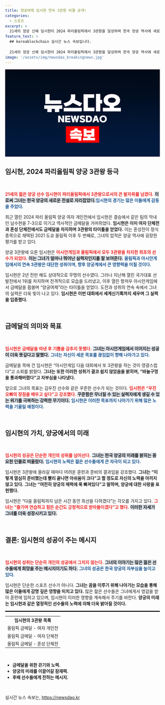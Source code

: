 ```yaml
---
title: 양궁여제 임시현 연속 3관왕 비결 공개!
categories:
  - 스포츠
excerpt: >
  21세의 양궁 신예 임시현이 2024 파리올림픽에서 3관왕을 달성하며 한국 양궁 역사에 새로운 장을 열었다. 아시안게임에 이어 올림픽에서도 독보적인 실력을 입증한 그녀의 성공 스토리에 이목이 집중된다!
feature_text: >
  ## koreablockchain 실시간 뉴스 속보입니다.

  21세의 양궁 신예 임시현이 2024 파리올림픽에서 3관왕을 달성하며 한국 양궁 역사에 새로운 장을 열었다. 아시안게임에 이어 올림픽에서도 독보적인 실력을 입증한 그녀의 성공 스토리에 이목이 집중된다!
image: '/assets/img/newsdao_breakingnews.jpg'
---
```


<p><img src="/assets/img/newsdao_breakingnews.jpg" alt="koreablockchain 속보" /></p>

<h2 data-ke-size="size26">임시현, 2024 파리올림픽 양궁 3관왕 등극</h2>

<p data-ke-size="size16">&nbsp;</p>

<p><b><span style="color: #ee2323;">21세의 젊은 양궁 선수 임시현이 파리올림픽에서 3관왕으로서의 큰 발자취를 남겼다.</span></b> <b><span style="background-color: #21538527;">이로써 그녀는 한국 양궁의 새로운 전설로 자리잡았다.</span></b><b><span style="color: #1a5490;">임시현의 경기는 많은 이들에게 감동을 주었다.</span></b> </p>

<p>최근 열린 2024 파리 올림픽 양궁 여자 개인전에서 임시현은 결승에서 같은 팀의 막내인 남수현을 7-3으로 이기고 역사적인 금메달을 거머쥐었다. <b>임시현은 이미 여자 단체전과 혼성 단체전에서도 금메달을 차지하며 3관왕의 타이틀을 얻었다.</b> 이는 혼성전이 정식 종목으로 채택된 2021 도쿄 올림픽 이후 두 번째로, 그녀의 업적은 양궁 역사에 굉장한 평가를 받고 있다. </p>

<p>양궁 3관왕에 오른 임시현은 <b><span style="color: #ee2323;">아시안게임과 올림픽에서 모두 3관왕을 차지한 최초의 선수가 되었다.</span></b> <b><span style="background-color: #21538527;">이는 그녀가 얼마나 뛰어난 실력자인지를 잘 보여준다.</span></b> <b><span style="color: #1a5490;">올림픽과 아시안게임에서의 연속 3관왕은 대단한 성취이며, 향후 양궁계에서 큰 영향력을 미칠 것이다.</span></b></p>

<p>임시현은 2년 전만 해도 상대적으로 무명의 선수였다. 그러나 지난해 열린 국가대표 선발전에서 1위를 차지하며 전격적으로 모습을 드러냈고, 이후 열린 항저우 아시안게임에서 금메달을 휩쓸며 “양궁여제”라는 타이틀을 얻었다. 도전과 성취의 연속 속에서 그녀의 실력은 더욱 빛이 나고 있다. <b>임시현은 이번 대회에서 세계신기록까지 세우며 그 실력을 입증했다.</b></p>

<p data-ke-size="size16">&nbsp;</p>

<h2 data-ke-size="size26">금메달의 의미와 목표</h2>

<p data-ke-size="size16">&nbsp;</p>

<p><b><span style="color: #ee2323;">임시현은 금메달을 따낸 후 기쁨을 감추지 못했다.</span></b> <b><span style="background-color: #21538527;">그녀는 아시안게임에서 이어지는 성공이 더욱 뜻깊다고 말했다.</span></b> <b><span style="color: #1a5490;">그녀는 자신이 세운 목표를 끊임없이 향해 나아가고 있다.</span></b></p>

<p>금메달을 목에 건 임시현은 “아시안게임 다음 대회에서 또 3관왕을 하는 것이 영광스럽다”고 소회를 밝혔다. <b>그녀는 또한 이러한 성취가 결코 쉽지 않았음을 밝히며, “바늘구멍을 통과해버렸다”고 자부심을 나타냈다.</b></p>

<p>앞으로 그녀의 목표는 김우진 선수와 같은 꾸준한 선수가 되는 것이다. <b><span style="color: #ee2323;">임시현은 “우진 오빠의 장점을 배우고 싶다”고 강조했다.</span></b> <b><span style="background-color: #21538527;">꾸준함은 무너질 수 있는 실력자에게 생길 수 있는 위기를 극복하는 강력한 무기이다.</span></b> <b><span style="color: #1a5490;">임시현은 이러한 목표까지 나아가기 위해 많은 노력을 기울일 예정이다.</span></b></p>

<p data-ke-size="size16">&nbsp;</p>

<h2 data-ke-size="size26">임시현의 가치, 양궁에서의 미래</h2>

<p data-ke-size="size16">&nbsp;</p>

<p><b><span style="color: #ee2323;">임시현의 성공은 단순한 개인의 성취를 넘어선다.</span></b> <b><span style="background-color: #21538527;">그녀는 한국 양궁의 미래를 밝히는 중요한 인물로 떠올랐다.</span></b> <b><span style="color: #1a5490;">임시현의 노력은 젊은 선수들에게 큰 자극이 되고 있다.</span></b></p>

<p>임시현은 3관왕에 올라갈 때마다 어려운 훈련과 준비의 결과임을 강조했다. <b>그녀는 “이렇게 열심히 준비했는데 빨리 끝나면 아쉬움이 크다”고 할 정도로 자신의 노력을 아끼지 않고 있다.</b> <b>그녀는 “여전히 양궁의 매력에 푹 빠져있다”고 말하며, 양궁에 대한 사랑을 표현했다.</b> </p>

<p>임시현은 “다음 올림픽까지 남은 시간 동안 최선을 다하겠다”는 각오를 가지고 있다. <b><span style="color: #ee2323;">그녀는 “즐기며 연습하고 힘든 순간도 긍정적으로 받아들이겠다”고 했다.</span></b> <b><span style="background-color: #21538527;">이러한 자세가 그녀를 더욱 성장시키고 있다.</span></b></p>

<p data-ke-size="size16">&nbsp;</p>

<h2 data-ke-size="size26">결론: 임시현의 성공이 주는 메시지</h2>

<p data-ke-size="size16">&nbsp;</p>

<p><b><span style="color: #ee2323;">임시현의 성취는 단순히 개인의 성공에서 그치지 않는다.</span></b> <b><span style="background-color: #21538527;">그녀의 이야기는 많은 젊은 선수들에게 희망을 주는 메시지이기도 하다.</span></b> <b><span style="color: #1a5490;">그녀의 성공은 한국 양궁의 자부심을 높이고 있다.</span></b></p>

<p>임시현은 단순한 스포츠 선수가 아니다. <b>그녀는 꿈을 이루기 위해 나아가는 모습을 통해 많은 이들에게 감명 깊은 영향을 미치고 있다.</b> 많은 젊은 선수들은 그녀에게서 영감을 받아 훈련에 임하고 있으며, 임시현이 이러한 영향을 계속해서 주기를 바란다. <b>양궁의 미래는 임시현과 같은 열정적인 선수들의 노력에 의해 더욱 밝아질 것이다.</b> </p>

<hr style="border: 1px solid #000;"/>

<table style="width: 100%;">
    <tr>
        <td style="text-align: center; height: 17px;"><b>임시현의 3관왕 목록</b></td>
    </tr>
    <tr>
        <td>올림픽 금메달 - 여자 개인전</td>
    </tr>
    <tr>
        <td>올림픽 금메달 - 여자 단체전</td>
    </tr>
    <tr>
        <td>올림픽 금메달 - 혼성 단체전</td>
    </tr>
</table>

<p data-ke-size="size16">&nbsp;</p>

<ul>
    <li><b>금메달을 위한 끈기와 노력.</b></li>
    <li><b>양궁의 미래를 이끌어갈 잠재력.</b></li>
    <li><b>후배 선수들에게 전하는 메시지.</b></li>
</ul>

<p data-ke-size="size16">&nbsp;</p>
실시간 뉴스 속보는, <a href="https://newsdao.kr" rel="dofollow">https://newsdao.kr</a>



